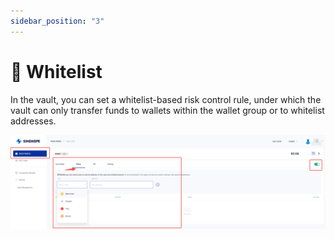 ```yaml
---
sidebar_position: "3"
---
```

# 🔳 Whitelist

In the vault, you can set a whitelist-based risk control rule, under which the vault can only transfer funds to wallets within the wallet group or to whitelist addresses.

![](../images/assets/waas-whitelist.png)
